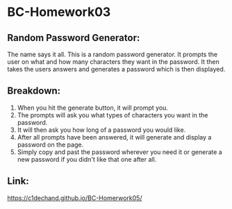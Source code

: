 # BC-Homework03
 
## Random Password Generator:

The name says it all. This is a random password generator. It prompts the user on what and how many characters they want in the password. It then takes the users answers and generates a password which is then displayed.

## Breakdown:

1. When you hit the generate button, it will prompt you.
2. The prompts will ask you what types of characters you want in the password.
3. It will then ask you how long of a password you would like.
4. After all prompts have been answered, it will generate and display a password on the page.
5. Simply copy and past the password wherever you need it or generate a new password if you didn't like that one after all.

## Link:

https://c1dechand.github.io/BC-Homerwork05/
